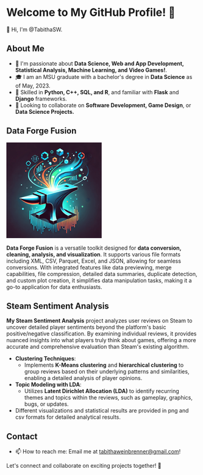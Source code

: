# Welcome to My GitHub Profile! 🚀

👋 Hi, I'm @TabithaSW.

## About Me

- 👀 I'm passionate about **Data Science, Web and App Development, Statistical Analysis, Machine Learning, and Video Games!**.
- 🎓 I am an MSU graduate with a bachelor's degree in **Data Science** as of May, 2023.
- 🌱 Skilled in **Python, C++, SQL, and R**, and familiar with **Flask** and **Django** frameworks.
- 💞️ Looking to collaborate on **Software Development, Game Design**, or **Data Science Projects.**

## Data Forge Fusion
<img src="Forge.png" alt="Data Forge Fusion" width="250" height="250">


**Data Forge Fusion** is a versatile toolkit designed for **data conversion, cleaning, analysis, and visualization**. It supports various file formats including XML, CSV, Parquet, Excel, and JSON, allowing for seamless conversions. With integrated features like data previewing, merge capabilities, file compression, detailed data summaries, duplicate detection, and custom plot creation, it simplifies data manipulation tasks, making it a go-to application for data enthusiasts.

## Steam Sentiment Analysis

**My Steam Sentiment Analysis** project analyzes user reviews on Steam to uncover detailed player sentiments beyond the platform's basic positive/negative classification. By examining individual reviews, it provides nuanced insights into what players truly think about games, offering a more accurate and comprehensive evaluation than Steam's existing algorithm. 
- **Clustering Techniques**: 
  - Implements **K-Means clustering** and **hierarchical clustering** to group reviews based on their underlying patterns and similarities, enabling a detailed analysis of player opinions.
- **Topic Modeling with LDA**: 
  - Utilizes **Latent Dirichlet Allocation (LDA)** to identify recurring themes and topics within the reviews, such as gameplay, graphics, bugs, or updates.
- Different visualizations and statistical results are provided in png and csv formats for detailed analytical results.

## Contact
- 📫 How to reach me: Email me at tabithaweinbrenner@gmail.com!

Let's connect and collaborate on exciting projects together! 🌟
